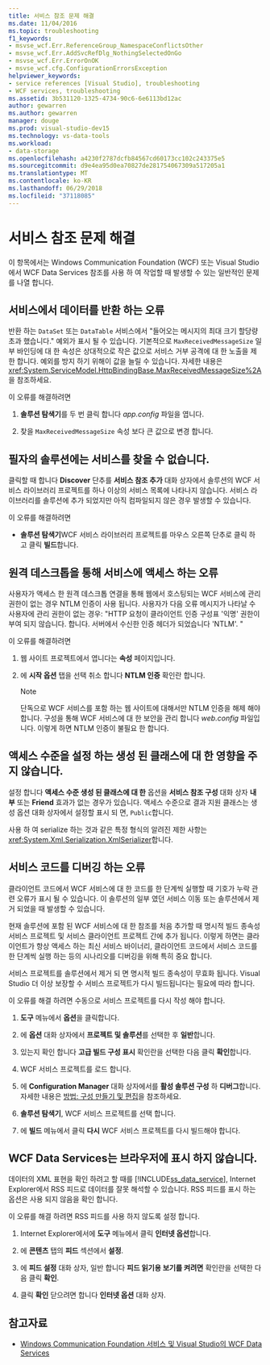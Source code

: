 ```yaml
---
title: 서비스 참조 문제 해결
ms.date: 11/04/2016
ms.topic: troubleshooting
f1_keywords:
- msvse_wcf.Err.ReferenceGroup_NamespaceConflictsOther
- msvse_wcf.Err.AddSvcRefDlg_NothingSelectedOnGo
- msvse_wcf.Err.ErrorOnOK
- msvse_wcf.cfg.ConfigurationErrorsException
helpviewer_keywords:
- service references [Visual Studio], troubleshooting
- WCF services, troubleshooting
ms.assetid: 3b531120-1325-4734-90c6-6e6113bd12ac
author: gewarren
ms.author: gewarren
manager: douge
ms.prod: visual-studio-dev15
ms.technology: vs-data-tools
ms.workload:
- data-storage
ms.openlocfilehash: a4230f2787dcfb84567cd60173cc102c243375e5
ms.sourcegitcommit: d9e4ea95d0ea70827de281754067309a517205a1
ms.translationtype: MT
ms.contentlocale: ko-KR
ms.lasthandoff: 06/29/2018
ms.locfileid: "37118085"
---
```

# <a name="troubleshoot-service-references"></a>서비스 참조 문제 해결

이 항목에서는 Windows Communication Foundation (WCF) 또는 Visual Studio에서 WCF Data Services 참조를 사용 하 여 작업할 때 발생할 수 있는 일반적인 문제를 나열 합니다.

## <a name="error-returning-data-from-a-service"></a>서비스에서 데이터를 반환 하는 오류

반환 하는 `DataSet` 또는 `DataTable` 서비스에서 "들어오는 메시지의 최대 크기 할당량 초과 했습니다." 예외가 표시 될 수 있습니다. 기본적으로 `MaxReceivedMessageSize` 일부 바인딩에 대 한 속성은 상대적으로 작은 값으로 서비스 거부 공격에 대 한 노출을 제한 합니다. 예외를 방지 하기 위해이 값을 늘릴 수 있습니다. 자세한 내용은 <xref:System.ServiceModel.HttpBindingBase.MaxReceivedMessageSize%2A>을 참조하세요.

이 오류를 해결하려면

1.  **솔루션 탐색기**를 두 번 클릭 합니다 *app.config* 파일을 엽니다.

2.  찾을 `MaxReceivedMessageSize` 속성 보다 큰 값으로 변경 합니다.

## <a name="cannot-find-a-service-in-my-solution"></a>필자의 솔루션에는 서비스를 찾을 수 없습니다.

클릭할 때 합니다 **Discover** 단추를 **서비스 참조 추가** 대화 상자에서 솔루션의 WCF 서비스 라이브러리 프로젝트를 하나 이상의 서비스 목록에 나타나지 않습니다. 서비스 라이브러리를 솔루션에 추가 되었지만 아직 컴파일되지 않은 경우 발생할 수 있습니다.

이 오류를 해결하려면

-   **솔루션 탐색기**WCF 서비스 라이브러리 프로젝트를 마우스 오른쪽 단추로 클릭 하 고 클릭 **빌드**합니다.

## <a name="error-accessing-a-service-over-a-remote-desktop"></a>원격 데스크톱을 통해 서비스에 액세스 하는 오류

사용자가 액세스 한 원격 데스크톱 연결을 통해 웹에서 호스팅되는 WCF 서비스에 관리 권한이 없는 경우 NTLM 인증이 사용 됩니다. 사용자가 다음 오류 메시지가 나타날 수 사용자에 관리 권한이 없는 경우: "HTTP 요청이 클라이언트 인증 구성표 '익명' 권한이 부여 되지 않습니다. 합니다. 서버에서 수신한 인증 헤더가 되었습니다 'NTLM'. "

이 오류를 해결하려면

1.  웹 사이트 프로젝트에서 엽니다는 **속성** 페이지입니다.

2.  에 **시작 옵션** 탭을 선택 취소 합니다 **NTLM 인증** 확인란 합니다.

    > [!NOTE]
    > 단독으로 WCF 서비스를 포함 하는 웹 사이트에 대해서만 NTLM 인증을 해제 해야 합니다. 구성을 통해 WCF 서비스에 대 한 보안을 관리 합니다 *web.config* 파일입니다. 이렇게 하면 NTLM 인증이 불필요 한 합니다.

## <a name="access-level-for-generated-classes-setting-has-no-effect"></a>액세스 수준을 설정 하는 생성 된 클래스에 대 한 영향을 주지 않습니다.

설정 합니다 **액세스 수준 생성 된 클래스에 대 한** 옵션을 **서비스 참조 구성** 대화 상자 **내부** 또는 **Friend** 효과가 없는 경우가 있습니다. 액세스 수준으로 결과 지원 클래스는 생성 옵션 대화 상자에서 설정할 표시 되 면, `Public`합니다.

사용 하 여 serialize 하는 것과 같은 특정 형식의 알려진 제한 사항는 <xref:System.Xml.Serialization.XmlSerializer>합니다.

## <a name="error-debugging-service-code"></a>서비스 코드를 디버깅 하는 오류

클라이언트 코드에서 WCF 서비스에 대 한 코드를 한 단계씩 실행할 때 기호가 누락 관련 오류가 표시 될 수 있습니다. 이 솔루션의 일부 였던 서비스 이동 또는 솔루션에서 제거 되었을 때 발생할 수 있습니다.

현재 솔루션에 포함 된 WCF 서비스에 대 한 참조를 처음 추가할 때 명시적 빌드 종속성 서비스 프로젝트 및 서비스 클라이언트 프로젝트 간에 추가 됩니다. 이렇게 하면는 클라이언트가 항상 액세스 하는 최신 서비스 바이너리, 클라이언트 코드에서 서비스 코드를 한 단계씩 실행 하는 등의 시나리오를 디버깅을 위해 특히 중요 합니다.

서비스 프로젝트를 솔루션에서 제거 되 면 명시적 빌드 종속성이 무효화 됩니다. Visual Studio 더 이상 보장할 수 서비스 프로젝트가 다시 빌드됩니다는 필요에 따라 합니다.

이 오류를 해결 하려면 수동으로 서비스 프로젝트를 다시 작성 해야 합니다.

1.  **도구** 메뉴에서 **옵션**을 클릭합니다.

2.  에 **옵션** 대화 상자에서 **프로젝트 및 솔루션**를 선택한 후 **일반**합니다.

3.  있는지 확인 합니다 **고급 빌드 구성 표시** 확인란을 선택한 다음 클릭 **확인**합니다.

4.  WCF 서비스 프로젝트를 로드 합니다.

5.  에 **Configuration Manager** 대화 상자에서를 **활성 솔루션 구성** 하 **디버그**합니다. 자세한 내용은 [방법: 구성 만들기 및 편집](../ide/how-to-create-and-edit-configurations.md)을 참조하세요.

6.  **솔루션 탐색기**, WCF 서비스 프로젝트를 선택 합니다.

7.  에 **빌드** 메뉴에서 클릭 **다시** WCF 서비스 프로젝트를 다시 빌드해야 합니다.

## <a name="wcf-data-services-do-not-display-in-the-browser"></a>WCF Data Services는 브라우저에 표시 하지 않습니다.

데이터의 XML 표현을 확인 하려고 할 때를 [!INCLUDE[ss_data_service](../data-tools/includes/ss_data_service_md.md)], Internet Explorer에서 RSS 피드로 데이터를 잘못 해석할 수 있습니다. RSS 피드를 표시 하는 옵션은 사용 되지 않음을 확인 합니다.

이 오류를 해결 하려면 RSS 피드를 사용 하지 않도록 설정 합니다.

1.  Internet Explorer에서에 **도구** 메뉴에서 클릭 **인터넷 옵션**합니다.

2.  에 **콘텐츠** 탭의 **피드** 섹션에서 **설정**.

3.  에 **피드 설정** 대화 상자, 일반 합니다 **피드 읽기용 보기를 켜려면** 확인란을 선택한 다음 클릭 **확인**.

4.  클릭 **확인** 닫으려면 합니다 **인터넷 옵션** 대화 상자.

## <a name="see-also"></a>참고자료

- [Windows Communication Foundation 서비스 및 Visual Studio의 WCF Data Services](../data-tools/windows-communication-foundation-services-and-wcf-data-services-in-visual-studio.md)